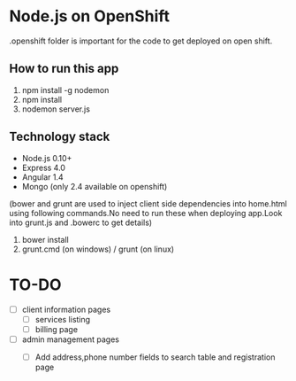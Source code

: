 Node.js on OpenShift
====================================================================
.openshift folder is important for the code to get deployed on open shift.

How to run this app
--------------------
1. npm install -g nodemon
2. npm install
3. nodemon server.js 

Technology stack
-------------------
- Node.js 0.10+
- Express 4.0
- Angular 1.4
- Mongo (only 2.4 available on openshift)

(bower and grunt are used to inject client side dependencies into home.html using following commands.No need to run these when deploying app.Look into grunt.js and .bowerc to get details)
1. bower install
2. grunt.cmd (on windows) / grunt (on linux)


TO-DO
=====
- [ ] client information pages
  - [ ] services listing
  - [ ] billing page
  
- [ ] admin management pages
  - [ ] Add address,phone number fields to search table and registration page



